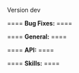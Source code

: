 Version dev

==== **Bug Fixes:** ====

==== **General:** ====

==== **API:** ====

==== **Skills:** ====

